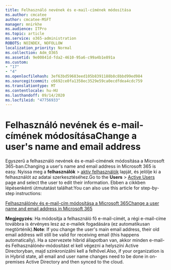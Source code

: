 ```yaml
---
title: Felhasználó nevének és e-mail-címének módosítása
ms.author: cmcatee
author: cmcatee-MSFT
manager: mnirkhe
ms.audience: ITPro
ms.topic: article
ms.service: o365-administration
ROBOTS: NOINDEX, NOFOLLOW
localization_priority: Normal
ms.collection: Adm_O365
ms.assetid: 9e00841d-fda2-4610-95a6-c99a4b1e891a
ms.custom:
- "17"
- "4"
ms.openlocfilehash: 3ef63bd59683eed105b8391188b8c8bbd99ed984
ms.sourcegitcommit: c6692ce0fa1358ec3529e59ca0ecdfdea4cdc759
ms.translationtype: MT
ms.contentlocale: hu-HU
ms.lasthandoff: 09/14/2020
ms.locfileid: "47756933"
---
```

# <a name="change-a-users-name-and-email-address"></a><span data-ttu-id="65dbb-102">Felhasználó nevének és e-mail-címének módosítása</span><span class="sxs-lookup"><span data-stu-id="65dbb-102">Change a user's name and email address</span></span>

<span data-ttu-id="65dbb-103">Egyszerű a felhasználó nevének és e-mail-címének módosítása a Microsoft 365-ban.</span><span class="sxs-lookup"><span data-stu-id="65dbb-103">Changing a user's name and email address in Microsoft 365 is easy.</span></span> <span data-ttu-id="65dbb-104">Nyissa meg a **felhasználók** \> [aktív felhasználók](https://go.microsoft.com/fwlink/p/?linkid=834822) lapját, és jelölje ki a felhasználót az adatai szerkesztéséhez.</span><span class="sxs-lookup"><span data-stu-id="65dbb-104">Go to the **Users** \> [Active Users](https://go.microsoft.com/fwlink/p/?linkid=834822) page and select the user to edit their information.</span></span> <span data-ttu-id="65dbb-105">Ebben a cikkben lépésenkénti útmutatást találhat:</span><span class="sxs-lookup"><span data-stu-id="65dbb-105">You can also use this article for step-by-step instructions:</span></span>
  
[<span data-ttu-id="65dbb-106">Felhasználónév és e-mail-cím módosítása a Microsoft 365</span><span class="sxs-lookup"><span data-stu-id="65dbb-106">Change a user name and email address in Microsoft 365</span></span>](https://docs.microsoft.com/microsoft-365/admin/add-users/change-a-user-name-and-email-address)
  
 <span data-ttu-id="65dbb-107">**Megjegyzés**: Ha módosítja a felhasználó fő e-mail-címét, a régi e-mail-címe továbbra is érvényes lesz az e-mailek fogadására (ez automatikusan megtörténik).</span><span class="sxs-lookup"><span data-stu-id="65dbb-107">**Note**: If you change the user's main email address, their old email address will still be valid for receiving email (this happens automatically).</span></span> <span data-ttu-id="65dbb-108">Ha a szervezete hibrid állapotban van, akkor minden e-mail-és Felhasználónév-módosítást el kell végezni a helyszíni Active Directoryban, majd szinkronizálni kell a felhővel.</span><span class="sxs-lookup"><span data-stu-id="65dbb-108">Also, if your organization is in Hybrid state, all email and user name changes need to be done in on-premises Active Directory and then synced to the cloud.</span></span>